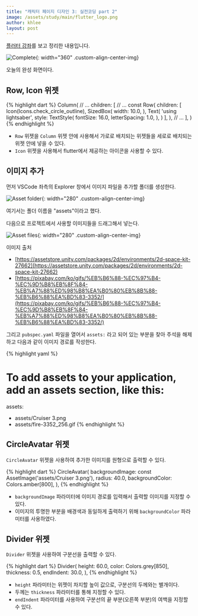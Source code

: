 ```yaml
---
title: "캐릭터 페이지 디자인 3: 실전코딩 part 2"
image: /assets/study/main/flutter_logo.png
author: khlee
layout: post
---
```


[플러터 강좌](https://youtu.be/qnnExhBcNTk?si=3zLvsP_-7ZrQ1GYb)를 보고 정리한 내용입니다.

![Complete]({{site.baseurl}}/assets/study/flutter/006_charactor_page_2/complete.png){: width="360" .custom-align-center-img}

오늘의 완성 화면이다.

## Row, Icon 위젯

{% highlight dart %}
Column(
  // ...
  children: [
    // ...
    const Row(
      children: [
        Icon(Icons.check_circle_outline),
        SizedBox(
          width: 10.0,
        ),
        Text(
          'using lightsaber',
          style: TextStyle(
            fontSize: 16.0,
            letterSpacing: 1.0,
          ),
        )
      ],
    ),
    // ...
  ],
)
{% endhighlight %}

* `Row` 위젯을 `Column` 위젯 안에 사용해서 가로로 배치되는 위젯들을 세로로 배치되는 위젯 안에 넣을 수 있다.
* `Icon` 위젯을 사용해서 flutter에서 제공하는 아이콘을 사용할 수 있다.

## 이미지 추가

먼저 VSCode 좌측의 Explorer 창에서 이미지 파일을 추가할 폴더를 생성한다.

![Asset folder]({{site.baseurl}}/assets/study/flutter/006_charactor_page_2/asset_folder.png){: width="280" .custom-align-center-img}

여기서는 폴더 이름을 "assets"이라고 했다.

다음으로 프로젝트에서 사용할 이미지들을 드래그해서 넣는다.

![Asset files]({{site.baseurl}}/assets/study/flutter/006_charactor_page_2/asset_files.png){: width="280" .custom-align-center-img}

이미지 출처
* [https://assetstore.unity.com/packages/2d/environments/2d-space-kit-27662](https://assetstore.unity.com/packages/2d/environments/2d-space-kit-27662)
* [https://pixabay.com/ko/gifs/%EB%B6%88-%EC%97%B4-%EC%9D%B8%EB%8F%84-%EB%A7%88%ED%98%B8%EA%B0%80%EB%8B%88-%EB%B6%88%EA%BD%83-3352/](https://pixabay.com/ko/gifs/%EB%B6%88-%EC%97%B4-%EC%9D%B8%EB%8F%84-%EB%A7%88%ED%98%B8%EA%B0%80%EB%8B%88-%EB%B6%88%EA%BD%83-3352/)

그리고 `pubspec.yaml` 파일을 열어서 `assets:` 라고 되어 있는 부분을 찾아 주석을 해제하고 다음과 같이 이미지 경로를 작성한다.

{% highlight yaml %}
# To add assets to your application, add an assets section, like this:
assets:
  - assets/Cruiser 3.png
  - assets/fire-3352_256.gif
{% endhighlight %}

## CircleAvatar 위젯

`CircleAvatar` 위젯을 사용하여 추가한 이미지를 원형으로 출력할 수 있다.

{% highlight dart %}
CircleAvatar(
  backgroundImage: const AssetImage('assets/Cruiser 3.png'),
  radius: 40.0,
  backgroundColor: Colors.amber[800],
),
{% endhighlight %}

* `backgroundImage` 파라미터에 이미지 경로를 입력해서 출력할 이미지를 지정할 수 있다.
* 이미지의 투명한 부분을 배경색과 동일하게 출력하기 위해 `backgroundColor` 파라미터를 사용하였다.

## Divider 위젯

`Divider` 위젯을 사용하여 구분선을 출력할 수 있다.

{% highlight dart %}
Divider(
  height: 60.0,
  color: Colors.grey[850],
  thickness: 0.5,
  endIndent: 30.0,
),
{% endhighlight %}

* `height` 파라미터는 위젯이 차지할 높이 값으로, 구분선의 두께와는 별개이다.
* 두께는 `thickness` 파라미터를 통해 지정할 수 있다.
* `endIndent` 파라미터를 사용하여 구분선의 끝 부분(오른쪽 부분)의 여백을 지정할 수 있다.
